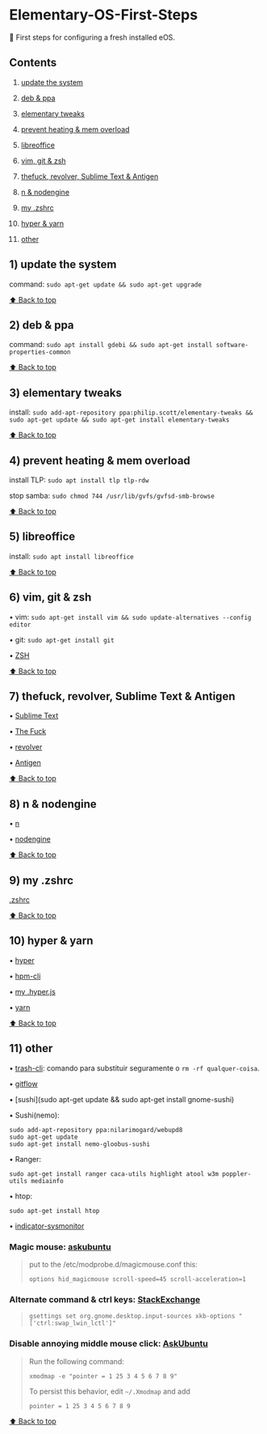 # Elementary-OS-First-Steps
:baby_bottle: First steps for configuring a fresh installed eOS.

## Contents
  
  1) [update the system](#1-update-the-system)
  
  2) [deb & ppa](#2-deb--ppa)
  
  3) [elementary tweaks](#3-elementary-tweaks)
  
  4) [prevent heating & mem overload](#4-prevent-heating--mem-overload)
  
  5) [libreoffice](#5-libreoffice)
  
  6) [vim, git & zsh](#6-vim-git--zsh)
  
  7) [thefuck, revolver, Sublime Text & Antigen](#7-thefuck-revolver-sublime-text--antigen)
  
  8) [n & nodengine](#8-n--nodengine)
  
  9) [my .zshrc](#9-zshrc)
  
  10) [hyper & yarn](#10-hyper--yarn)
  
  11) [other](#11-other)

## 1) update the system

command: `sudo apt-get update && sudo apt-get upgrade`

[⬆ Back to top](#contents)

## 2) deb & ppa

command: `sudo apt install gdebi && sudo apt-get install software-properties-common`

[⬆ Back to top](#contents)

## 3) elementary tweaks

install: `sudo add-apt-repository ppa:philip.scott/elementary-tweaks && sudo apt-get update && sudo apt-get install elementary-tweaks`

[⬆ Back to top](#contents)

## 4) prevent heating & mem overload

install TLP: `sudo apt install tlp tlp-rdw`

stop samba: `sudo chmod 744 /usr/lib/gvfs/gvfsd-smb-browse`

[⬆ Back to top](#contents)

## 5) libreoffice

install: `sudo apt install libreoffice`

[⬆ Back to top](#contents)

## 6) vim, git & zsh

• vim: `sudo apt-get install vim && sudo update-alternatives --config editor`

• git: `sudo apt-get install git`

• [ZSH](https://github.com/robbyrussell/oh-my-zsh/wiki/Installing-ZSH)

[⬆ Back to top](#contents)

## 7) thefuck, revolver, Sublime Text & Antigen

• [Sublime Text](https://sublimetext.com)

• [The Fuck](https://github.com/nvbn/thefuck)

• [revolver](https://github.com/molovo/revolver)

• [Antigen](https://github.com/zsh-users/antigen)

[⬆ Back to top](#contents)

## 8) n & nodengine

• [n](https://github.com/mklement0/n-install)

• [nodengine](https://github.com/Kikobeats/nodengine)

[⬆ Back to top](#contents)

## 9) my .zshrc

[.zshrc](.zshrc)

[⬆ Back to top](#contents)

## 10) hyper & yarn 

• [hyper](https://github.com/zeit/hyper)

• [hpm-cli](https://www.npmjs.com/package/hpm-cli)

• [my .hyper.js](.hyper.js)

• [yarn](https://yarnpkg.com/docs/install)

[⬆ Back to top](#contents)

## 11) other

• [trash-cli](https://github.com/sindresorhus/trash-cli): comando para substituir seguramente o `rm -rf qualquer-coisa`.

• [gitflow](https://github.com/petervanderdoes/gitflow-avh)

• [sushi](sudo apt-get update && sudo apt-get install gnome-sushi)

• Sushi(nemo):

```
sudo add-apt-repository ppa:nilarimogard/webupd8
sudo apt-get update
sudo apt-get install nemo-gloobus-sushi
```
• Ranger:

```
sudo apt-get install ranger caca-utils highlight atool w3m poppler-utils mediainfo
```
• htop:

```
sudo apt-get install htop

```

• [indicator-sysmonitor](https://github.com/fossfreedom/indicator-sysmonitor)

### Magic mouse: [askubuntu](http://askubuntu.com/questions/261791/how-to-set-the-scroll-speed-of-apple-magic-mouse)

> put to the /etc/modprobe.d/magicmouse.conf this:
> 
> `options hid_magicmouse scroll-speed=45 scroll-acceleration=1`

### Alternate command & ctrl keys: [StackExchange](http://elementaryos.stackexchange.com/questions/1283/how-to-setup-keyboard-layout-similar-to-os-x)

> `gsettings set org.gnome.desktop.input-sources xkb-options "['ctrl:swap_lwin_lctl']"`

### Disable annoying middle mouse click: [AskUbuntu](http://askubuntu.com/questions/4507/how-do-i-disable-middle-mouse-button-click-paste)

> Run the following command:
>
> `xmodmap -e "pointer = 1 25 3 4 5 6 7 8 9"`
>
> To persist this behavior, edit `~/.Xmodmap` and add
>
> `pointer = 1 25 3 4 5 6 7 8 9`

[⬆ Back to top](#contents)
